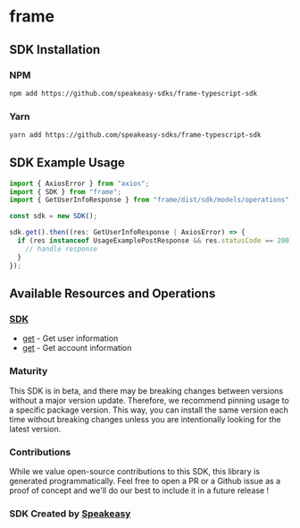 # frame

<!-- Start SDK Installation -->
## SDK Installation

### NPM

```bash
npm add https://github.com/speakeasy-sdks/frame-typescript-sdk
```

### Yarn

```bash
yarn add https://github.com/speakeasy-sdks/frame-typescript-sdk
```
<!-- End SDK Installation -->

## SDK Example Usage
<!-- Start SDK Example Usage -->
```typescript
import { AxiosError } from "axios";
import { SDK } from "frame";
import { GetUserInfoResponse } from "frame/dist/sdk/models/operations";

const sdk = new SDK();

sdk.get().then((res: GetUserInfoResponse | AxiosError) => {
  if (res instanceof UsageExamplePostResponse && res.statusCode == 200) {
    // handle response
  }
});
```
<!-- End SDK Example Usage -->

<!-- Start SDK Available Operations -->
## Available Resources and Operations

### [SDK](docs/sdk/README.md)

* [get](docs/sdk/README.md#get) - Get user information
* [get](docs/sdk/README.md#get) - Get account information
<!-- End SDK Available Operations -->

### Maturity

This SDK is in beta, and there may be breaking changes between versions without a major version update. Therefore, we recommend pinning usage
to a specific package version. This way, you can install the same version each time without breaking changes unless you are intentionally
looking for the latest version.

### Contributions

While we value open-source contributions to this SDK, this library is generated programmatically.
Feel free to open a PR or a Github issue as a proof of concept and we'll do our best to include it in a future release !

### SDK Created by [Speakeasy](https://docs.speakeasyapi.dev/docs/using-speakeasy/client-sdks)


